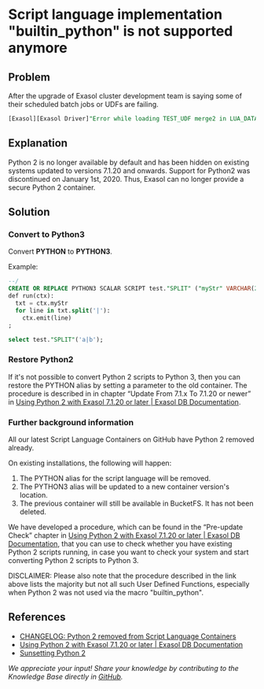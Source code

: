 # Script language implementation "builtin_python" is not supported anymore

## Problem

After the upgrade of Exasol cluster development team is saying some of their scheduled batch jobs or UDFs are failing.

```SQL
[Exasol][Exasol Driver]"Error while loading TEST_UDF merge2 in LUA_DATA. Error Code: 22064 Error Message: Script language implementation "builtin_python" is not supported anymore. Please consider switching to Python3. If this is not possible at all, please contact Exasol support." caught in script "Schema_1"."Script_1" at line 137 (Session: 1835276087831811338), SQLSTATE [43000]
```

## Explanation

Python 2 is no longer available by default and has been hidden on existing systems updated to versions 7.1.20 and onwards. Support for Python2 was discontinued on January 1st, 2020. Thus, Exasol can no longer provide a secure Python 2 container.

## Solution

### Convert to Python3

Convert **PYTHON** to **PYTHON3**.

Example:

```SQL
--/
CREATE OR REPLACE PYTHON3 SCALAR SCRIPT test."SPLIT" ("myStr" VARCHAR(2000) UTF8) EMITS ("STR" VARCHAR(2000) UTF8) AS
def run(ctx):
  txt = ctx.myStr
  for line in txt.split('|'): 
    ctx.emit(line)
;

select test."SPLIT"('a|b');
```

### Restore Python2

If it's not possible to convert Python 2 scripts to Python 3, then you can restore the PYTHON alias by setting a parameter to the old container. The procedure is described in in chapter “Update From 7.1.x To 7.1.20 or newer” in [Using Python 2 with Exasol 7.1.20 or later | Exasol DB Documentation](https://docs.exasol.com/db/7.1/database_concepts/udf_scripts/python2_extended_use.htm#UpdateFrom71xTo7120ornewer).

### Further background information

All our latest Script Language Containers on GitHub have Python 2 removed already.

On existing installations, the following will happen:

1. The PYTHON alias for the script language will be removed.
2. The PYTHON3 alias will be updated to a new container version's location.
3. The previous container will still be available in BucketFS. It has not been deleted.

We have developed a procedure, which can be found in the “Pre-update Check” chapter in  [Using Python 2 with Exasol 7.1.20 or later | Exasol DB Documentation](https://docs.exasol.com/db/7.1/database_concepts/udf_scripts/python2_extended_use.htm#UpdateFrom71xTo7120ornewer), that you can use to check whether you have existing Python 2 scripts running, in case you want to check your system and start converting Python 2 scripts to Python 3.

DISCLAIMER: Please also note that the procedure described in the link above lists the majority but not all such User Defined Functions, especially when Python 2 was not used via the macro "builtin_python".

## References

* [CHANGELOG: Python 2 removed from Script Language Containers](https://exasol.my.site.com/s/article/Changelog-content-16903)
* [Using Python 2 with Exasol 7.1.20 or later | Exasol DB Documentation](https://docs.exasol.com/db/7.1/database_concepts/udf_scripts/python2_extended_use.htm#UpdateFrom71xTo7120ornewer)
* [Sunsetting Python 2](https://www.python.org/doc/sunset-python-2/#:~:text=The%20sunset%20date%20has%20now,when%20we%20released%20Python%202.7.)

*We appreciate your input! Share your knowledge by contributing to the Knowledge Base directly in [GitHub](https://github.com/exasol/public-knowledgebase).*
